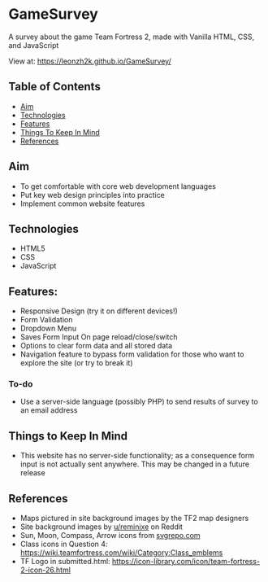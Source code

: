 # GameSurvey 

A survey about the game Team Fortress 2, made with Vanilla HTML, CSS, and JavaScript

View at: https://leonzh2k.github.io/GameSurvey/

## Table of Contents
* [Aim](#aim)
* [Technologies](#technologies)
* [Features](#features)
* [Things To Keep In Mind](#important-info)
* [References](#references)



## Aim
* To get comfortable with core web development languages
* Put key web design principles into practice
* Implement common website features

## Technologies
* HTML5
* CSS
* JavaScript


## Features:
* Responsive Design (try it on different devices!)
* Form Validation 
* Dropdown Menu
* Saves Form Input On page reload/close/switch
* Options to clear form data and all stored data
* Navigation feature to bypass form validation for those who  want to explore the site (or try to break it)

### To-do
* Use a server-side language (possibly PHP) to send results of survey to an email address

## Things to Keep In Mind
* This website has no server-side functionality; as a consequence form input is not actually sent anywhere. This may be changed in a future release

## References
* Maps pictured in site background images by the TF2 map designers
* Site background images by [u/reminixe](https://www.reddit.com/user/reminixe/) on Reddit
* Sun, Moon, Compass, Arrow icons from [svgrepo.com](svgrepo.com)
* Class icons in Question 4: https://wiki.teamfortress.com/wiki/Category:Class_emblems
* TF Logo in submitted.html: https://icon-library.com/icon/team-fortress-2-icon-26.html

 
